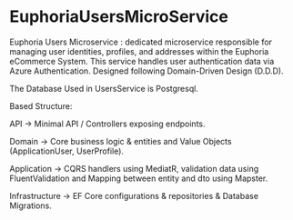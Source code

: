 # EuphoriaUsersMicroService
Euphoria Users Microservice : dedicated microservice responsible for managing user identities, profiles, and addresses within the Euphoria eCommerce System. This service handles user authentication data via Azure Authentication. Designed following Domain-Driven Design (D.D.D).

The Database Used in UsersService is Postgresql. 

Based Structure:

API → Minimal API / Controllers exposing endpoints.

Domain → Core business logic & entities and Value Objects (ApplicationUser, UserProfile).

Application → CQRS handlers using MediatR, validation data using FluentValidation and Mapping between entity and dto using Mapster.

Infrastructure → EF Core configurations & repositories & Database Migrations.
